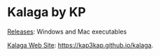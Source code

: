 # Kalaga by KP

[Releases](https://github.com/kap3kap/kalaga/releases/): Windows and Mac executables

[Kalaga Web Site](https://kap3kap.github.io/kalaga): https://kap3kap.github.io/kalaga. 

